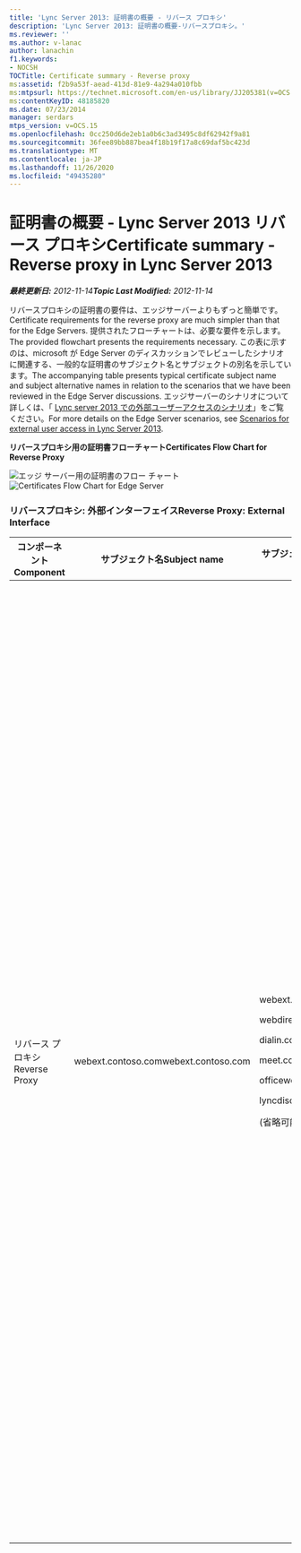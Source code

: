 ```yaml
---
title: 'Lync Server 2013: 証明書の概要 - リバース プロキシ'
description: 'Lync Server 2013: 証明書の概要-リバースプロキシ。'
ms.reviewer: ''
ms.author: v-lanac
author: lanachin
f1.keywords:
- NOCSH
TOCTitle: Certificate summary - Reverse proxy
ms:assetid: f2b9a53f-aead-413d-81e9-4a294a010fbb
ms:mtpsurl: https://technet.microsoft.com/en-us/library/JJ205381(v=OCS.15)
ms:contentKeyID: 48185820
ms.date: 07/23/2014
manager: serdars
mtps_version: v=OCS.15
ms.openlocfilehash: 0cc250d6de2eb1a0b6c3ad3495c8df62942f9a81
ms.sourcegitcommit: 36fee89bb887bea4f18b19f17a8c69daf5bc423d
ms.translationtype: MT
ms.contentlocale: ja-JP
ms.lasthandoff: 11/26/2020
ms.locfileid: "49435280"
---
```

# <a name="certificate-summary---reverse-proxy-in-lync-server-2013"></a><span data-ttu-id="86cd0-103">証明書の概要 - Lync Server 2013 リバース プロキシ</span><span class="sxs-lookup"><span data-stu-id="86cd0-103">Certificate summary - Reverse proxy in Lync Server 2013</span></span>

<div data-xmlns="http://www.w3.org/1999/xhtml">

<div class="topic" data-xmlns="http://www.w3.org/1999/xhtml" data-msxsl="urn:schemas-microsoft-com:xslt" data-cs="https://msdn.microsoft.com/">

<div data-asp="https://msdn2.microsoft.com/asp">



</div>

<div id="mainSection">

<div id="mainBody"><span data-ttu-id="86cd0-104">

<span> </span></span><span class="sxs-lookup"><span data-stu-id="86cd0-104">

<span> </span></span></span>

<span data-ttu-id="86cd0-105">_**最終更新日:** 2012-11-14_</span><span class="sxs-lookup"><span data-stu-id="86cd0-105">_**Topic Last Modified:** 2012-11-14_</span></span>

<span data-ttu-id="86cd0-106">リバースプロキシの証明書の要件は、エッジサーバーよりもずっと簡単です。</span><span class="sxs-lookup"><span data-stu-id="86cd0-106">Certificate requirements for the reverse proxy are much simpler than that for the Edge Servers.</span></span> <span data-ttu-id="86cd0-107">提供されたフローチャートは、必要な要件を示します。</span><span class="sxs-lookup"><span data-stu-id="86cd0-107">The provided flowchart presents the requirements necessary.</span></span> <span data-ttu-id="86cd0-108">この表に示すのは、microsoft が Edge Server のディスカッションでレビューしたシナリオに関連する、一般的な証明書のサブジェクト名とサブジェクトの別名を示しています。</span><span class="sxs-lookup"><span data-stu-id="86cd0-108">The accompanying table presents typical certificate subject name and subject alternative names in relation to the scenarios that we have been reviewed in the Edge Server discussions.</span></span> <span data-ttu-id="86cd0-109">エッジサーバーのシナリオについて詳しくは、「 [Lync server 2013 での外部ユーザーアクセスのシナリオ](lync-server-2013-scenarios-for-external-user-access.md)」をご覧ください。</span><span class="sxs-lookup"><span data-stu-id="86cd0-109">For more details on the Edge Server scenarios, see [Scenarios for external user access in Lync Server 2013](lync-server-2013-scenarios-for-external-user-access.md).</span></span>

<span data-ttu-id="86cd0-110">**リバースプロキシ用の証明書フローチャート**</span><span class="sxs-lookup"><span data-stu-id="86cd0-110">**Certificates Flow Chart for Reverse Proxy**</span></span>

<span data-ttu-id="86cd0-111">![エッジ サーバー用の証明書のフロー チャート](images/JJ205381.026045d7-1b4b-4651-b32f-2d43a7161198(OCS.15).jpg "エッジ サーバー用の証明書のフロー チャート")</span><span class="sxs-lookup"><span data-stu-id="86cd0-111">![Certificates Flow Chart for Edge Server](images/JJ205381.026045d7-1b4b-4651-b32f-2d43a7161198(OCS.15).jpg "Certificates Flow Chart for Edge Server")</span></span>

### <a name="reverse-proxy-external-interface"></a><span data-ttu-id="86cd0-112">リバースプロキシ: 外部インターフェイス</span><span class="sxs-lookup"><span data-stu-id="86cd0-112">Reverse Proxy: External Interface</span></span>

<table>
<colgroup>
<col style="width: 25%" />
<col style="width: 25%" />
<col style="width: 25%" />
<col style="width: 25%" />
</colgroup>
<thead>
<tr class="header">
<th><span data-ttu-id="86cd0-113">コンポーネント</span><span class="sxs-lookup"><span data-stu-id="86cd0-113">Component</span></span></th>
<th><span data-ttu-id="86cd0-114">サブジェクト名</span><span class="sxs-lookup"><span data-stu-id="86cd0-114">Subject name</span></span></th>
<th><span data-ttu-id="86cd0-115">サブジェクト代替名 (SAN) の/Order</span><span class="sxs-lookup"><span data-stu-id="86cd0-115">Subject alternative name (SAN)/Order</span></span></th>
<th><span data-ttu-id="86cd0-116">注釈</span><span class="sxs-lookup"><span data-stu-id="86cd0-116">Comments</span></span></th>
</tr>
</thead>
<tbody>
<tr class="odd">
<td><p><span data-ttu-id="86cd0-117">リバース プロキシ</span><span class="sxs-lookup"><span data-stu-id="86cd0-117">Reverse Proxy</span></span></p></td>
<td><p><span data-ttu-id="86cd0-118">webext.contoso.com</span><span class="sxs-lookup"><span data-stu-id="86cd0-118">webext.contoso.com</span></span></p></td>
<td><p><span data-ttu-id="86cd0-119">webext.contoso.com</span><span class="sxs-lookup"><span data-stu-id="86cd0-119">webext.contoso.com</span></span></p>
<p><span data-ttu-id="86cd0-120">webdirext.contoso.com</span><span class="sxs-lookup"><span data-stu-id="86cd0-120">webdirext.contoso.com</span></span></p>
<p><span data-ttu-id="86cd0-121">dialin.contoso.com</span><span class="sxs-lookup"><span data-stu-id="86cd0-121">dialin.contoso.com</span></span></p>
<p><span data-ttu-id="86cd0-122">meet.contoso.com</span><span class="sxs-lookup"><span data-stu-id="86cd0-122">meet.contoso.com</span></span></p>
<p><span data-ttu-id="86cd0-123">officewebapps01.contoso.com</span><span class="sxs-lookup"><span data-stu-id="86cd0-123">officewebapps01.contoso.com</span></span></p>
<p><span data-ttu-id="86cd0-124">lyncdiscover.contoso.com</span><span class="sxs-lookup"><span data-stu-id="86cd0-124">lyncdiscover.contoso.com</span></span></p>
<p><span data-ttu-id="86cd0-125">(省略可能):\* contoso.com</span><span class="sxs-lookup"><span data-stu-id="86cd0-125">(Optional):\*.contoso.com</span></span></p></td>
<td><p><span data-ttu-id="86cd0-126">証明書は、公開 CA とサーバー EKU によって発行される必要があります。</span><span class="sxs-lookup"><span data-stu-id="86cd0-126">Certificate must be issued by a public CA and with the server EKU.</span></span> <span data-ttu-id="86cd0-127">サービスには、アドレス帳サービス、配布グループ展開会議用 Office Web Apps、Lync IP デバイス発行ルールが含まれます。</span><span class="sxs-lookup"><span data-stu-id="86cd0-127">Services include Address Book Service, distribution group expansion Office Web Apps for conferencing, and Lync IP Device publishing rules.</span></span> <span data-ttu-id="86cd0-128">サブジェクトの代替名には以下が含まれます。</span><span class="sxs-lookup"><span data-stu-id="86cd0-128">Subject alternative name includes:</span></span></p>
<ul>
<li><p><span data-ttu-id="86cd0-129">フロントエンドサーバーまたはフロントエンドプール用の外部 Web サービス FQDN</span><span class="sxs-lookup"><span data-stu-id="86cd0-129">External Web Services FQDN for Front End Server or Front End pool</span></span></p></li>
<li><p><span data-ttu-id="86cd0-130">ディレクターまたはディレクタープール用の外部 Web サービス FQDN</span><span class="sxs-lookup"><span data-stu-id="86cd0-130">External Web Services FQDN for Director or Director pool</span></span></p></li>
<li><p><span data-ttu-id="86cd0-131">ダイヤルイン会議</span><span class="sxs-lookup"><span data-stu-id="86cd0-131">Dial-in conferencing</span></span></p></li>
<li><p><span data-ttu-id="86cd0-132">オンライン会議の公開ルール</span><span class="sxs-lookup"><span data-stu-id="86cd0-132">Online meeting publishing rule</span></span></p></li>
<li><p><span data-ttu-id="86cd0-133">会議用の Office Web Apps</span><span class="sxs-lookup"><span data-stu-id="86cd0-133">Office Web Apps for conferencing</span></span></p></li>
<li><p><span data-ttu-id="86cd0-134">Lyncdiscover (自動検出)</span><span class="sxs-lookup"><span data-stu-id="86cd0-134">Lyncdiscover (Autodiscover)</span></span></p></li>
</ul>
<p><span data-ttu-id="86cd0-135">会議の開始とダイヤルインの両方のオプションワイルドカード</span><span class="sxs-lookup"><span data-stu-id="86cd0-135">The optional wildcard replaces both meet and dialin SAN</span></span></p></td>
</tr>
</tbody>
</table><span data-ttu-id="86cd0-136">


</div>

<span> </span>

</div>

</div>

</span><span class="sxs-lookup"><span data-stu-id="86cd0-136">


</div>

<span> </span>

</div>

</div>

</span></span></div>

